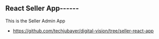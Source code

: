 ## React Seller App------

This is the Seller Admin App

- https://github.com/techjubayer/digital-vision/tree/seller-react-app

